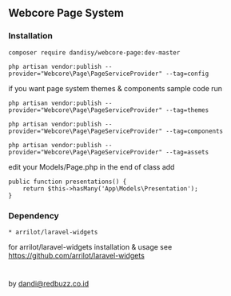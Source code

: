 ## Webcore Page System

### Installation

    composer require dandisy/webcore-page:dev-master

    php artisan vendor:publish --provider="Webcore\Page\PageServiceProvider" --tag=config

if you want page system themes & components sample code run

    php artisan vendor:publish --provider="Webcore\Page\PageServiceProvider" --tag=themes

    php artisan vendor:publish --provider="Webcore\Page\PageServiceProvider" --tag=components

    php artisan vendor:publish --provider="Webcore\Page\PageServiceProvider" --tag=assets

edit your Models/Page.php in the end of class add

    public function presentations() {
        return $this->hasMany('App\Models\Presentation');
    }

### Dependency

    * arrilot/laravel-widgets

for arrilot/laravel-widgets installation & usage see https://github.com/arrilot/laravel-widgets


#
by dandi@redbuzz.co.id